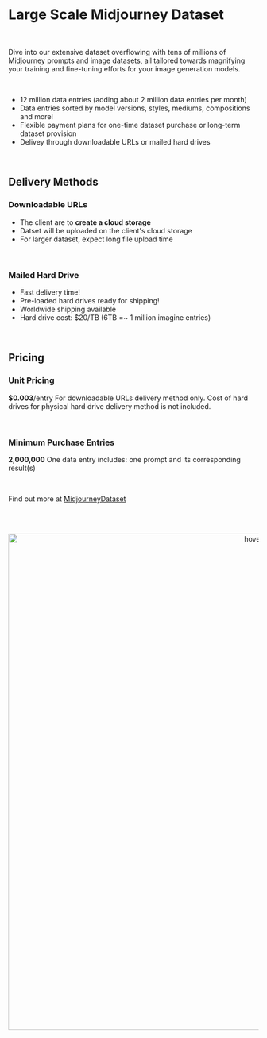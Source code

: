 # Large Scale Midjourney Dataset
<br>
<p>Dive into our extensive dataset overflowing with tens of millions of Midjourney prompts and image datasets, all tailored towards magnifying your training and fine-tuning efforts for your image generation models.</p>
<br>
<ul>
  <li>12 million data entries (adding about 2 million data entries per month)</li>
  <li>Data entries sorted by model versions, styles, mediums, compositions and more!</li>
  <li>Flexible payment plans for one-time dataset purchase or long-term dataset provision</li>
  <li>Delivey through downloadable URLs or mailed hard drives</li>
</ul>
<br>
<h2>Delivery Methods</h2>
<h3>Downloadable URLs</h3>
<ul>
  <li>The client are to <b>create a cloud storage</b></li>
  <li>Datset will be uploaded on the client's cloud storage</li>
  <li>For larger dataset, expect long file upload time</li>
</ul>
<br>
<h3>Mailed Hard Drive</h3>
<ul>
  <li>Fast delivery time!</li>
  <li>Pre-loaded hard drives ready for shipping!</li>
  <li>Worldwide shipping available</li>
  <li>Hard drive cost: $20/TB (6TB =~ 1 million imagine entries)</li>
</ul>
<br>
<h2>Pricing</h2>
<h3>Unit Pricing</h3>
<p>
  <b>$0.003</b>/entry
  For downloadable URLs delivery method only. Cost of hard drives for physical hard drive delivery method is not included.
</p>
<br>
<h3>Minimum Purchase Entries</h3>
<p>
  <b>2,000,000</b>
  One data entry includes: one prompt and its corresponding result(s)
</p>
<br>
<p>Find out more at <a href="https://midjourneydataset.com/"> MidjourneyDataset </a></p>
<br><br>
<p align="center">
  <img src="https://github.com/MidjourneyDataset/Large-Scale-Midjourney-Dataset/assets/167390558/ffc95030-6f23-4ec9-b33d-59ef52ae2243" width="1000" title="hover text">
</p>
